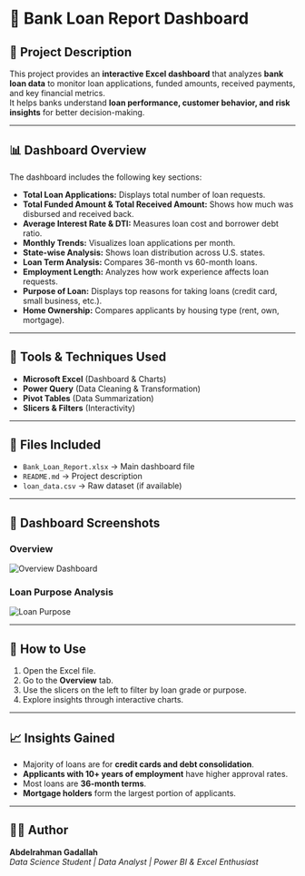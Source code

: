 # 🏦 Bank Loan Report Dashboard

## 📘 Project Description
This project provides an **interactive Excel dashboard** that analyzes **bank loan data** to monitor loan applications, funded amounts, received payments, and key financial metrics.  
It helps banks understand **loan performance, customer behavior, and risk insights** for better decision-making.

---

## 📊 Dashboard Overview
The dashboard includes the following key sections:

- **Total Loan Applications:** Displays total number of loan requests.
- **Total Funded Amount & Total Received Amount:** Shows how much was disbursed and received back.
- **Average Interest Rate & DTI:** Measures loan cost and borrower debt ratio.
- **Monthly Trends:** Visualizes loan applications per month.
- **State-wise Analysis:** Shows loan distribution across U.S. states.
- **Loan Term Analysis:** Compares 36-month vs 60-month loans.
- **Employment Length:** Analyzes how work experience affects loan requests.
- **Purpose of Loan:** Displays top reasons for taking loans (credit card, small business, etc.).
- **Home Ownership:** Compares applicants by housing type (rent, own, mortgage).

---

## 🧰 Tools & Techniques Used
- **Microsoft Excel** (Dashboard & Charts)
- **Power Query** (Data Cleaning & Transformation)
- **Pivot Tables** (Data Summarization)
- **Slicers & Filters** (Interactivity)

---

## 📁 Files Included
- `Bank_Loan_Report.xlsx` → Main dashboard file  
- `README.md` → Project description  
- `loan_data.csv` → Raw dataset (if available)

---
## 📸 Dashboard Screenshots

### Overview
![Overview Dashboard]()

### Loan Purpose Analysis
![Loan Purpose](loan_purpose_chart.png)



---

## 🚀 How to Use
1. Open the Excel file.  
2. Go to the **Overview** tab.  
3. Use the slicers on the left to filter by loan grade or purpose.  
4. Explore insights through interactive charts.

---

## 📈 Insights Gained
- Majority of loans are for **credit cards and debt consolidation**.  
- **Applicants with 10+ years of employment** have higher approval rates.  
- Most loans are **36-month terms**.  
- **Mortgage holders** form the largest portion of applicants.

---

## 👨‍💻 Author
**Abdelrahman Gadallah**  
_Data Science Student | Data Analyst | Power BI & Excel Enthusiast_
